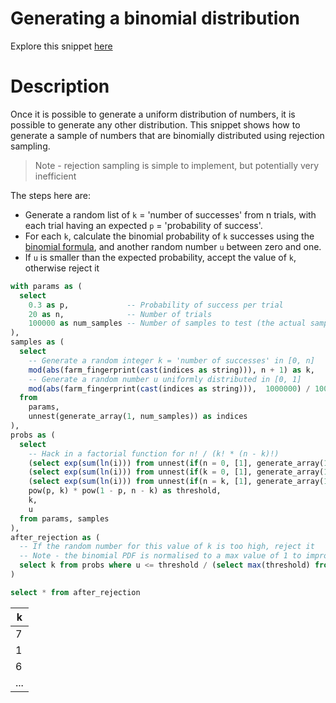 # Generating a binomial distribution

Explore this snippet [here](https://count.co/n/F6GnYbjyIct?vm=e)

# Description

Once it is possible to generate a uniform distribution of numbers, it is possible to generate any other distribution. This snippet shows how to generate a sample of numbers that are binomially distributed using rejection sampling.

> Note - rejection sampling is simple to implement, but potentially very inefficient

The steps here are:
- Generate a random list of `k` = 'number of successes' from n trials, with each trial having an expected `p` = 'probability of success'.
- For each `k`, calculate the binomial probability of `k` successes using the [binomial formula](https://en.wikipedia.org/wiki/Binomial_distribution), and another random number `u` between zero and one.
- If `u` is smaller than the expected probability, accept the value of `k`, otherwise reject it

```sql
with params as (
  select
    0.3 as p,             -- Probability of success per trial
    20 as n,              -- Number of trials
    100000 as num_samples -- Number of samples to test (the actual samples will be fewer)
),
samples as (
  select
    -- Generate a random integer k = 'number of successes' in [0, n]
    mod(abs(farm_fingerprint(cast(indices as string))), n + 1) as k,
    -- Generate a random number u uniformly distributed in [0, 1]
    mod(abs(farm_fingerprint(cast(indices as string))),  1000000) / 1000000 as u
  from
    params,
    unnest(generate_array(1, num_samples)) as indices
),
probs as (
  select
    -- Hack in a factorial function for n! / (k! * (n - k)!)
    (select exp(sum(ln(i))) from unnest(if(n = 0, [1], generate_array(1, n))) as i) /
    (select exp(sum(ln(i))) from unnest(if(k = 0, [1], generate_array(1, k))) as i) /
    (select exp(sum(ln(i))) from unnest(if(n = k, [1], generate_array(1, n - k))) as i) *
    pow(p, k) * pow(1 - p, n - k) as threshold,
    k,
    u
  from params, samples
),
after_rejection as (
  -- If the random number for this value of k is too high, reject it
  -- Note - the binomial PDF is normalised to a max value of 1 to improve the sampling efficiency
  select k from probs where u <= threshold / (select max(threshold) from probs)
)

select * from after_rejection
```

| k   |
| --- |
| 7   |
| 1   |
| 6   |
| ... |